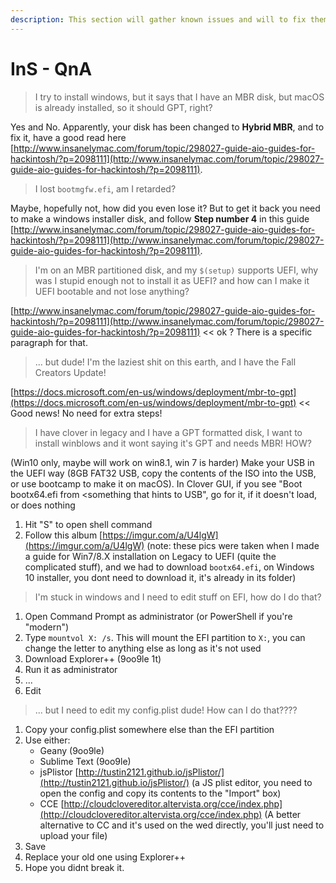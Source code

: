 ```yaml
---
description: This section will gather known issues and will to fix them.
---
```


# InS - QnA

> I try to install windows, but it says that I have an MBR disk, but macOS is already installed, so it should GPT, right?

Yes and No. Apparently, your disk has been changed to **Hybrid MBR**, and to fix it, have a good read here [http://www.insanelymac.com/forum/topic/298027-guide-aio-guides-for-hackintosh/?p=2098111](http://www.insanelymac.com/forum/topic/298027-guide-aio-guides-for-hackintosh/?p=2098111).

> I lost `bootmgfw.efi`, am I retarded?

Maybe, hopefully not, how did you even lose it? But to get it back you need to make a windows installer disk, and follow **Step number 4** in this guide [http://www.insanelymac.com/forum/topic/298027-guide-aio-guides-for-hackintosh/?p=2098111](http://www.insanelymac.com/forum/topic/298027-guide-aio-guides-for-hackintosh/?p=2098111).

> I'm on an MBR partitioned disk, and my `$(setup)` supports UEFI, why was I stupid enough not to install it as UEFI? and how can I make it UEFI bootable and not lose anything?

[http://www.insanelymac.com/forum/topic/298027-guide-aio-guides-for-hackintosh/?p=2098111](http://www.insanelymac.com/forum/topic/298027-guide-aio-guides-for-hackintosh/?p=2098111) &lt;&lt; ok ? There is a specific paragraph for that.

> ... but dude! I'm the laziest shit on this earth, and I have the Fall Creators Update!

[https://docs.microsoft.com/en-us/windows/deployment/mbr-to-gpt](https://docs.microsoft.com/en-us/windows/deployment/mbr-to-gpt) &lt;&lt; Good news! No need for extra steps!

> I have clover in legacy and I have a GPT formatted disk, I want to install winblows and it wont saying it's GPT and needs MBR! HOW?

\(Win10 only, maybe will work on win8.1, win 7 is harder\) Make your USB in the UEFI way \(8GB FAT32 USB, copy the contents of the ISO into the USB, or use bootcamp to make it on macOS\). In Clover GUI, if you see "Boot bootx64.efi from &lt;something that hints to USB", go for it, if it doesn't load, or does nothing

1. Hit "S" to open shell command
2. Follow this album [https://imgur.com/a/U4lgW](https://imgur.com/a/U4lgW) \(note: these pics were taken when I made a guide for Win7/8.X installation on Legacy to UEFI \(quite the complicated stuff\), and we had to download `bootx64.efi`, on Windows 10 installer, you dont need to download it, it's already in its folder\)

> I'm stuck in windows and I need to edit stuff on EFI, how do I do that?

1. Open Command Prompt as administrator \(or PowerShell if you're "modern"\)
2. Type `mountvol X: /s`. This will mount the EFI partition to `X:`, you can change the letter to anything else as long as it's not used
3. Download Explorer++ \(9oo9le 1t\)
4. Run it as administrator
5. ...
6. Edit

> ... but I need to edit my config.plist dude! How can I do that????

1. Copy your config.plist somewhere else than the EFI partition
2. Use either:
   * Geany \(9oo9le\)
   * Sublime Text \(9oo9le\)
   * jsPlistor [http://tustin2121.github.io/jsPlistor/](http://tustin2121.github.io/jsPlistor/) \(a JS plist editor, you need to open the config and copy its contents to the "Import" box\)
   * CCE [http://cloudclovereditor.altervista.org/cce/index.php](http://cloudclovereditor.altervista.org/cce/index.php) \(A better alternative to CC and it's used on the wed directly, you'll just need to upload your file\)
3. Save
4. Replace your old one using Explorer++
5. Hope you didnt break it.


